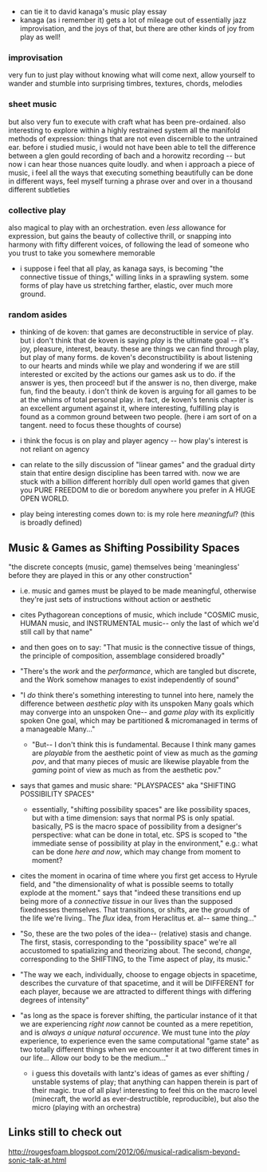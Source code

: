 - can tie it to david kanaga's music play essay
- kanaga (as i remember it) gets a lot of mileage out of essentially jazz improvisation, and the joys of that, but there are other kinds of joy from play as well!

### improvisation
very fun to just play without knowing what will come next, allow yourself to wander and stumble into surprising timbres, textures, chords, melodies

### sheet music
but also very fun to execute with craft what has been pre-ordained. also interesting to explore within a highly restrained system all the manifold methods of expression: things that are not even discernible to the untrained ear. before i studied music, i would not have been able to tell the difference between a glen gould recording of bach and a horowitz recording -- but now i can hear those nuances quite loudly. and when i approach a piece of music, i feel all the ways that executing something beautifully can be done in different ways, feel myself turning a phrase over and over in a thousand different subtleties


### collective play
also magical to play with an orchestration. even _less_ allowance for expression, but gains the beauty of collective thrill, or snapping into harmony with fifty different voices, of following the lead of someone who you trust to take you somewhere memorable
- i suppose i feel that all play, as kanaga says, is becoming "the connective tissue of things," willing links in a sprawling system. some forms of play have us stretching farther, elastic, over much more ground.

### random asides
- thinking of de koven: that games are deconstructible in service of play. but i don't think that de koven is saying _play_ is the ultimate goal -- it's joy, pleasure, interest, beauty. these are things we can find through play, but play of many forms. de koven's deconstructibility is about listening to our hearts and minds while we play and wondering if we are still interested or excited by the actions our games ask us to do. if the answer is yes, then proceed! but if the answer is no, then diverge, make fun, find the beauty. i don't think de koven is arguing for all games to be at the whims of total personal play. in fact, de koven's tennis chapter is an excellent argument against it, where interesting, fulfilling play is found as a common ground between two people. (here i am sort of on a tangent. need to focus these thoughts of course)

- i think the focus is on play and player agency -- how play's interest is not reliant on agency
- can relate to the silly discussion of "linear games" and the gradual dirty stain that entire design discipline has been tarred with. now we are stuck with a billion different horribly dull open world games that given you PURE FREEDOM to die or boredom anywhere you prefer in A HUGE OPEN WORLD.

- play being interesting comes down to: is my role here _meaningful_? (this is broadly defined)


## Music & Games as Shifting Possibility Spaces 
"the discrete concepts (music, game) themselves being 'meaningless' before they are played in this or any other construction"
- i.e. music and games must be played to be made meaningful, otherwise they're just sets of instructions without action or aesthetic
- cites Pythagorean conceptions of music, which include "COSMIC music, HUMAN music, and INSTRUMENTAL music-- only the last of which we'd still call by that name"
- and then goes on to say: "That music is the connective tissue of things, the principle of composition, assemblage considered broadly"
- "There's the _work_ and the _performance_, which are tangled but discrete, and the Work somehow manages to exist independently of sound"
- "I _do_ think there's something interesting to tunnel into here, namely the difference between _aesthetic play_ with its unspoken Many goals which may converge into an unspoken One-- and _game play_ with its explicitly spoken One goal, which may be partitioned & micromanaged in terms of a manageable Many..."
    - "But-- I don't think this is fundamental. Because I think many games are _playable_ from the aesthetic point of view as much as the _gaming pov_, and that many pieces of music are likewise playable from the _gaming_ point of view as much as from the aesthetic pov."

- says that games and music share: "PLAYSPACES" aka "SHIFTING POSSIBILITY SPACES"
    - essentially, "shifting possibility spaces" are like possibility spaces, but with a time dimension: says that normal PS is only spatial. basically, PS is the macro space of possibility from a designer's perspective: what can be done in total, etc. SPS is scoped to "the immediate sense of possibility at play in the environment," e.g.: what can be done _here and now_, which may change from moment to moment?

- cites the moment in ocarina of time where you first get access to Hyrule field, and "the dimensionality of what is possible seems to totally explode at the moment." says that "indeed these transitions end up being more of a _connective tissue_ in our lives than the supposed fixednesses themselves. That transitions, or shifts, are the _grounds_ of the life we're living.. The _flux_ idea, from Heraclitus et. al-- same thing..."

- "So, these are the two poles of the idea-- (relative) stasis and change. The first, stasis, corresponding to the "possibility space" we're all accustomed to spatializing and theorizing about. The second, _change_, corresponding to the SHIFTING, to the Time aspect of play, its music."

- "The way we each, individually, choose to engage objects in spacetime, describes the curvature of that spacetime, and it will be DIFFERENT for each player, because we are attracted to different things with differing degrees of intensity"

- "as long as the space is forever shifting, the particular instance of it that we are experiencing _right now_ cannot be counted as a mere repetition, and is _always a unique natural occurence_. We must tune into the _play_ experience, to experience even the same computational "game state" as two totally different things when we encounter it at two different times in our life... Allow our body to be the medium..."
    - i guess this dovetails with lantz's ideas of games as ever shifting / unstable systems of play; that anything can happen therein is part of their magic. true of all play! interesting to feel this on the macro level (minecraft, the world as ever-destructible, reproducible), but also the micro (playing with an orchestra)


## Links still to check out
http://rougesfoam.blogspot.com/2012/06/musical-radicalism-beyond-sonic-talk-at.html